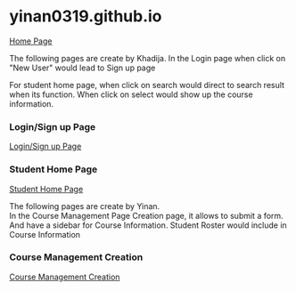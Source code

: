 # yinan0319.github.io
<a href="https://yinan0319.github.io/index.html">Home Page</a><br>
<p>The following pages are create by Khadija. In the Login page when click on "New User" would lead to Sign up page</p>
<p>For student home page, when click on search would direct to search result when its function. When click on select would show up the course information.</p>

### Login/Sign up Page
<a href="https://yinan0319.github.io/Login.html">Login/Sign up Page</a>
### Student Home Page
<a href="https://yinan0319.github.io/Studenthomepage.html">Student Home Page</a>

<p>The following pages are create by Yinan.<br>
In the Course Management Page Creation page, it allows to submit a form. And have a sidebar for Course Information. Student Roster would include in Course Information</p>

### Course Management Creation
<a href="https://yinan0319.github.io/CourseManagementCreation.html">Course Management Creation</a>
